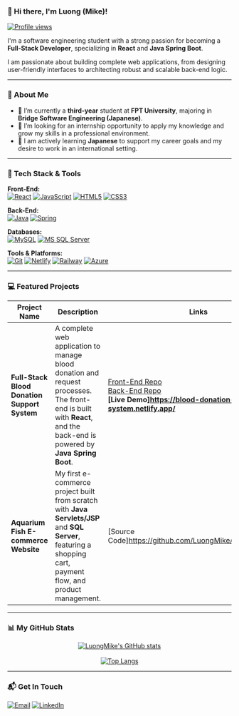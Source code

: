 ### 👋 Hi there, I'm Luong (Mike)!

<p align="left">
  <a href="https://github.com/LuongMike">
    <img src="https://komarev.com/ghpvc/?username=LuongMike&label=Profile%20views&color=0e75b6&style=flat" alt="Profile views" />
  </a>
</p>

I'm a software engineering student with a strong passion for becoming a **Full-Stack Developer**, specializing in **React** and **Java Spring Boot**.

I am passionate about building complete web applications, from designing user-friendly interfaces to architecting robust and scalable back-end logic.

---

### 📖 About Me

- 🌱 I’m currently a **third-year** student at **FPT University**, majoring in **Bridge Software Engineering (Japanese)**.
- 🔭 I’m looking for an internship opportunity to apply my knowledge and grow my skills in a professional environment.
- 💬 I am actively learning **Japanese** to support my career goals and my desire to work in an international setting.

---

### 🚀 Tech Stack & Tools

<p align="left">
  <strong>Front-End:</strong><br>
  <a href="https://reactjs.org/" target="_blank" rel="noreferrer"><img src="https://img.shields.io/badge/React-20232A?style=for-the-badge&logo=react&logoColor=61DAFB" alt="React"></a>
  <a href="https://www.javascript.com/" target="_blank" rel="noreferrer"><img src="https://img.shields.io/badge/JavaScript-F7DF1E?style=for-the-badge&logo=javascript&logoColor=black" alt="JavaScript"></a>
  <a href="https://www.w3.org/html/" target="_blank" rel="noreferrer"><img src="https://img.shields.io/badge/HTML5-E34F26?style=for-the-badge&logo=html5&logoColor=white" alt="HTML5"></a>
  <a href="https://www.w3schools.com/css/" target="_blank" rel="noreferrer"><img src="https://img.shields.io/badge/CSS3-1572B6?style=for-the-badge&logo=css3&logoColor=white" alt="CSS3"></a>
</p>

<p align="left">
  <strong>Back-End:</strong><br>
  <a href="https://www.java.com" target="_blank" rel="noreferrer"><img src="https://img.shields.io/badge/Java-ED8B00?style=for-the-badge&logo=openjdk&logoColor=white" alt="Java"></a>
  <a href="https://spring.io/" target="_blank" rel="noreferrer"><img src="https://img.shields.io/badge/Spring-6DB33F?style=for-the-badge&logo=spring&logoColor=white" alt="Spring"></a>
</p>

<p align="left">
  <strong>Databases:</strong><br>
  <a href="https://www.mysql.com/" target="_blank" rel="noreferrer"><img src="https://img.shields.io/badge/MySQL-4479A1?style=for-the-badge&logo=mysql&logoColor=white" alt="MySQL"></a>
  <a href="https://www.microsoft.com/en-us/sql-server" target="_blank" rel="noreferrer"><img src="https://img.shields.io/badge/Microsoft%20SQL%20Server-CC2927?style=for-the-badge&logo=microsoft%20sql%20server&logoColor=white" alt="MS SQL Server"></a>
</p>

<p align="left">
  <strong>Tools & Platforms:</strong><br>
  <a href="https://git-scm.com/" target="_blank" rel="noreferrer"><img src="https://img.shields.io/badge/Git-F05032?style=for-the-badge&logo=git&logoColor=white" alt="Git"></a>
  <a href="https://www.netlify.com/" target="_blank" rel="noreferrer"><img src="https://img.shields.io/badge/Netlify-00C7B7?style=for-the-badge&logo=netlify&logoColor=white" alt="Netlify"></a>
  <a href="https://railway.app/" target="_blank" rel="noreferrer"><img src="https://img.shields.io/badge/Railway-0B0D12?style=for-the-badge&logo=railway&logoColor=white" alt="Railway"></a>
  <a href="https://azure.microsoft.com/" target="_blank" rel="noreferrer"><img src="https://img.shields.io/badge/Azure-0078D4?style=for-the-badge&logo=microsoft%20azure&logoColor=white" alt="Azure"></a>
</p>

---

### 💻 Featured Projects

| Project Name | Description | Links |
|---|---|---|
| **Full-Stack Blood Donation Support System** | A complete web application to manage blood donation and request processes. The front-end is built with **React**, and the back-end is powered by **Java Spring Boot**. | [Front-End Repo](https://github.com/baokhanh592004/FRONT_END_BLOODDONATION) <br> [Back-End Repo](https://github.com/LuongMike/Back-End-Blood-Donation-Support-System) <br> **[Live Demo]https://blood-donation-support-system.netlify.app/** |
| **Aquarium Fish E-commerce Website** | My first e-commerce project built from scratch with **Java Servlets/JSP** and **SQL Server**, featuring a shopping cart, payment flow, and product management. | [Source Code]https://github.com/LuongMike/AquariumFish.git |

---

### 📊 My GitHub Stats

<p align="center">
  <a href="https://github.com/anuraghazra/github-readme-stats">
    <img align="center" src="https://github-readme-stats.vercel.app/api?username=LuongMike&show_icons=true&theme=tokyonight&locale=en" alt="LuongMike's GitHub stats" />
  </a>
  <br><br>
  <a href="https://github.com/anuraghazra/github-readme-stats">
    <img align="center" src="https://github-readme-stats.vercel.app/api/top-langs/?username=LuongMike&layout=compact&theme=tokyonight&locale=en" alt="Top Langs" />
  </a>
</p>

---

### 📬 Get In Touch

<p align="left">
<a href="mailto:luongmike170304@gmail.com"><img src="https://img.shields.io/badge/Email-D14836?style=for-the-badge&logo=gmail&logoColor=white" alt="Email"></a>
<a href="https://www.linkedin.com/in/luongmike-b014a1315"><img src="https://img.shields.io/badge/LinkedIn-0077B5?style=for-the-badge&logo=linkedin&logoColor=white" alt="LinkedIn"></a>
</p>
